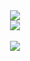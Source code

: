 <div align=center>
	<img src="https://capsule-render.vercel.app/api?type=waving&color=gradient&height=200&section=header&text=Minyoung%20Github!&fontSize=90" />	
</div>
<div align=center>
<img src="https://github-readme-stats.vercel.app/api/top-langs/?username=zhal7779&layout=compact"><br><br>
<img src="https://github-readme-stats.vercel.app/api?username=zhal7779&show_icons=true">
</div>
